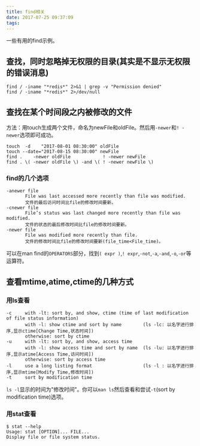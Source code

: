 ```yaml
---
title: find相关
date: 2017-07-25 09:37:09
tags:
---
```

一些有用的find示例。

<!-- more -->

## 查找，同时忽略掉无权限的目录(其实是不显示无权限的错误消息)
```
find / -iname "*redis*" 2>&1 | grep -v "Permission denied"
find / -iname "*redis*" 2>/dev/null
```

## 查找在某个时间段之内被修改的文件  
方法：用touch生成两个文件，命名为newFile和oldFile。然后用`-newer`和`! -newer`选项即可成功。  
```
touch  -d    "2017-08-01 08:30:00" oldFile
touch --date="2017-08-15 08:30:00" newFile
find .    -newer oldFile            ! -newer newFile
find . \( -newer oldFile \) -and \( ! -newer newFile \)
```

### find的几个选项  
```
-anewer file
       File was last accessed more recently than file was modified.
       文件的最后访问时间比file的修改时间要新。
-cnewer file
       File’s status was last changed more recently than file was modified.
       文件的状态的最后修改时间比file的修改时间要新。
-newer file
       File was modified more recently than file.
       文件的修改时间比file的修改时间要新(file_time<File_time)。
```
可以在man find的`OPERATORS`部分，找到`( expr )`,`! expr`,`-not`,`-a`,`-and`,`-o`,`-or`等运算符。  

## 查看mtime,atime,ctime的几种方式  

### 用ls查看  
```
-c     with -lt: sort by, and show, ctime (time of last modification of file status information)
       with -l: show ctime and sort by name        (ls -lc: 以名字进行排序,显示ctime[Change Time,状态时间])
       otherwise: sort by ctime
-u     with -lt: sort by, and show, access time
       with -l: show access time and sort by name  (ls -lu: 以名字进行排序,显示atime[Access Time,访问时间])
       otherwise: sort by access time
-l     use a long listing format                   (ls -l : 以名字进行排序,显示mtime[Modify Time,修改时间])
-t     sort by modification time
```
`ls -l`显示的时间为"修改时间"。你可以`man ls`然后查看和尝试`-t`(sort by modification time)选项。  

### 用stat查看
```
$ stat --help
Usage: stat [OPTION]... FILE...
Display file or file system status.
```
